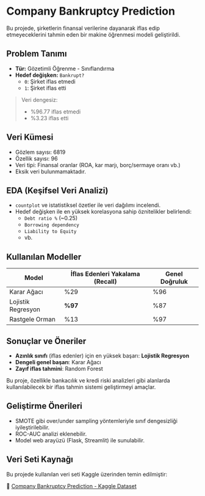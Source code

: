 #  Company Bankruptcy Prediction

Bu projede, şirketlerin finansal verilerine dayanarak iflas edip etmeyeceklerini tahmin eden bir makine öğrenmesi modeli geliştirildi.

##  Problem Tanımı

- **Tür:** Gözetimli Öğrenme - Sınıflandırma  
- **Hedef değişken:** `Bankrupt?`  
  - `0`: Şirket iflas etmedi  
  - `1`: Şirket iflas etti

> Veri dengesiz:  
> - %96.77 iflas etmedi  
> - %3.23 iflas etti

## Veri Kümesi

- Gözlem sayısı: 6819  
- Özellik sayısı: 96  
- Veri tipi: Finansal oranlar (ROA, kar marjı, borç/sermaye oranı vb.)  
- Eksik veri bulunmamaktadır.

##  EDA (Keşifsel Veri Analizi)

- `countplot` ve istatistiksel özetler ile veri dağılımı incelendi.
- Hedef değişken ile en yüksek korelasyona sahip öznitelikler belirlendi:
  - `Debt ratio %` (~0.25)
  - `Borrowing dependency`
  - `Liability to Equity`
  - vb.

## Kullanılan Modeller

| Model               | İflas Edenleri Yakalama (Recall) | Genel Doğruluk |
|--------------------|-----------------------------------|----------------|
| Karar Ağacı        | %29                              | %96            |
| Lojistik Regresyon | **%97**                          | %87            |
| Rastgele Orman     | %13                              | %97            |



##  Sonuçlar ve Öneriler

- **Azınlık sınıfı** (iflas edenler) için en yüksek başarı: **Lojistik Regresyon**
- **Dengeli genel başarı**: Karar Ağacı
- **Zayıf iflas tahmini**: Random Forest

Bu proje, özellikle bankacılık ve kredi riski analizleri gibi alanlarda kullanılabilecek bir iflas tahmin sistemi geliştirmeyi amaçlar.

##  Geliştirme Önerileri

- SMOTE gibi over/under sampling yöntemleriyle sınıf dengesizliği iyileştirilebilir.
- ROC-AUC analizi eklenebilir.
- Model web arayüzü (Flask, Streamlit) ile sunulabilir.


##  Veri Seti Kaynağı

Bu projede kullanılan veri seti Kaggle üzerinden temin edilmiştir:

🔗 [Company Bankruptcy Prediction - Kaggle Dataset](https://www.kaggle.com/datasets/fedesoriano/company-bankruptcy-prediction)



